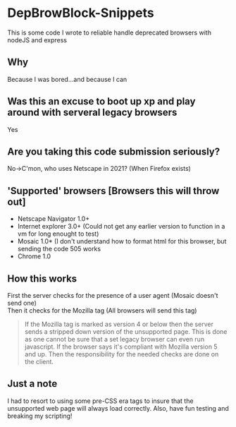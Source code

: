# DepBrowBlock-Snippets
This is some code I wrote to reliable handle deprecated browsers with nodeJS and express 

## Why
Because I was bored...and because I can

## Was this an excuse to boot up xp and play around with serveral legacy browsers
Yes

## Are you taking this code submission seriously?
No->C'mon, who uses Netscape in 2021? (When Firefox exists)

## 'Supported' browsers [Browsers this will throw out]
<ul><li>Netscape Navigator 1.0+</li>
<li>Internet explorer 3.0+ (Could not get any earlier version to function in a vm for long enought to test)</li>
<li>Mosaic 1.0* (I don't understand how to format html for this browser, but sending the code 505 works</li>
<li>Chrome 1.0</li>
</ul>

## How this works 
First the server checks for the presence of a user agent (Mosaic doesn't send one) <br>
Then it checks for the Mozilla tag (All browsers will send this tag) <br>
>If the Mozilla tag is marked as version 4 or below then the server sends a stripped down version of the unsupported page. This is done as one cannot be sure that a set legacy browser can even run javascript. If the browser says it's compliant with Mozilla version 5 and up. Then the responsibility for the needed checks are done on the client. <br>

## Just a note
I had to resort to using some pre-CSS era tags to insure that the unsupported web page will always load correctly. Also, have fun testing and breaking my scripting!
